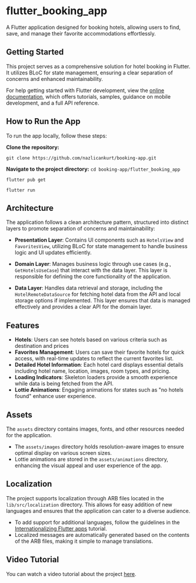 # flutter_booking_app


A Flutter application designed for booking hotels, allowing users to find, save, and manage their favorite accommodations effortlessly.

## Getting Started

This project serves as a comprehensive solution for hotel booking in Flutter. It utilizes BLoC for state management, ensuring a clear separation of concerns and enhanced maintainability.

For help getting started with Flutter development, view the
[online documentation](https://docs.flutter.dev), which offers tutorials,
samples, guidance on mobile development, and a full API reference.


## How to Run the App

To run the app locally, follow these steps:

**Clone the repository:**

``git clone https://github.com/nazlicankurt/booking-app.git``

**Navigate to the project directory:**
``cd booking-app/flutter_booking_app``


``flutter pub get``

``flutter run``


## Architecture

The application follows a clean architecture pattern, structured into distinct layers to promote separation of concerns and maintainability:

- **Presentation Layer**: Contains UI components such as `HotelsView` and `FavoritesView`, utilizing BLoC for state management to handle business logic and UI updates efficiently.
  
- **Domain Layer**: Manages business logic through use cases (e.g., `GetHotelsUseCase`) that interact with the data layer. This layer is responsible for defining the core functionality of the application.
  
- **Data Layer**: Handles data retrieval and storage, including the `HotelRemoteDataSource` for fetching hotel data from the API and local storage options if implemented. This layer ensures that data is managed effectively and provides a clear API for the domain layer.


## Features

- **Hotels**: Users can see hotels based on various criteria such as destination and prices
- **Favorites Management**: Users can save their favorite hotels for quick access, with real-time updates to reflect the current favorites list.
- **Detailed Hotel Information**: Each hotel card displays essential details including hotel name, location, images, room types, and pricing.
- **Loading Indicators**: Skeleton loaders provide a smooth experience while data is being fetched from the API.
- **Lottie Animations**: Engaging animations for states such as "no hotels found" enhance user experience.


## Assets

The `assets` directory contains images, fonts, and other resources needed for the application.

- The `assets/images` directory holds resolution-aware images to ensure optimal display on various screen sizes.
- Lottie animations are stored in the `assets/animations` directory, enhancing the visual appeal and user experience of the app.


## Localization

The project supports localization through ARB files located in the `lib/src/localization` directory. This allows for easy addition of new languages and ensures that the application can cater to a diverse audience.

- To add support for additional languages, follow the guidelines in the [Internationalizing Flutter apps](https://flutter.dev/docs/development/accessibility-and-localization/internationalization) tutorial.
- Localized messages are automatically generated based on the contents of the ARB files, making it simple to manage translations.


## Video Tutorial

You can watch a video tutorial about the project [here](https://vimeo.com/1017045772?share=copy).